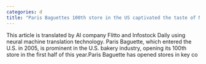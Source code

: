 ```yaml
---
categories: d
title: "Paris Baguettes 100th store in the US captivated the taste of New Yorkers"
---
```

This article is translated by AI company Flitto and Infostock Daily using neural machine translation technology. Paris Baguette, which entered the U.S. in 2005, is prominent in the U.S. bakery industry, opening its 100th store in the first half of this year.Paris Baguette has opened stores in key co
